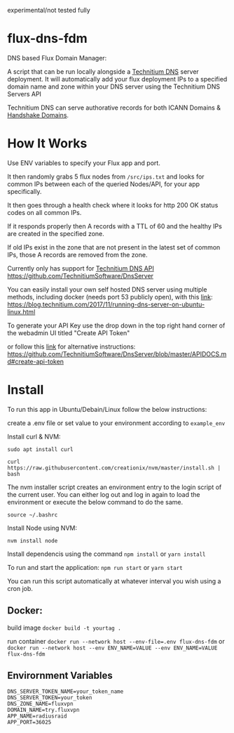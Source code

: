 experimental/not tested fully
# flux-dns-fdm

DNS based Flux Domain Manager: 

A script that can be run locally alongside a [Technitium DNS](https://github.com/TechnitiumSoftware/DnsServer) server deployment. It will automatically add your flux deployment IPs to a specified domain name and zone within your DNS server using the Technitium DNS Servers API

Technitium DNS can serve authorative records for both ICANN Domains & [Handshake Domains](https://handshake.org).

# How It Works

Use ENV variables to specify your Flux app and port. 

It then randomly grabs 5 flux nodes from `/src/ips.txt` and looks for common IPs between each of the queried Nodes/API, for your app specifically. 

It then goes through a health check where it looks for http 200 OK status codes on all common IPs.

If it responds properly then A records with a TTL of 60 and the healthy IPs are created in the specified zone.

If old IPs exist in the zone that are not present in the latest set of common IPs, those A records are removed from the zone.

Currently only has support for [Technitium DNS API](https://github.com/TechnitiumSoftware/DnsServer)
<br>
https://github.com/TechnitiumSoftware/DnsServer

You can easily install your own self hosted DNS server using multiple methods, including docker (needs port 53 publicly open), with this [link](https://blog.technitium.com/2017/11/running-dns-server-on-ubuntu-linux.html):
https://blog.technitium.com/2017/11/running-dns-server-on-ubuntu-linux.html

To generate your API Key use the drop down in the top right hand corner of the webadmin UI titled "Create API Token"

or follow this [link](https://github.com/TechnitiumSoftware/DnsServer/blob/master/APIDOCS.md#create-api-token) for alternative instructions: https://github.com/TechnitiumSoftware/DnsServer/blob/master/APIDOCS.md#create-api-token


# Install


To run this app in Ubuntu/Debain/Linux follow the below instructions:

create a .env file or set value to your environment according to `example_env`

Install curl & NVM:

`sudo apt install curl`

`curl https://raw.githubusercontent.com/creationix/nvm/master/install.sh | bash`

The nvm installer script creates an environment entry to the login script of the current user. You can either log out and log in again to load the environment or execute the below command to do the same.

`source ~/.bashrc`

Install Node using NVM:

`nvm install node`

Install dependencis using the command `npm install` or `yarn install`

To run and start the application:
`npm run start` or `yarn start`

You can run this script automatically at whatever interval you wish using a cron job.

## Docker:

build image
`docker build -t yourtag .`

run container
`docker run --network host --env-file=.env flux-dns-fdm`
or `docker run --network host --env ENV_NAME=VALUE --env ENV_NAME=VALUE flux-dns-fdm`


## Envirornment Variables 

```DNS_SERVER_ADDRESS=http://127.0.0.1:5380
DNS_SERVER_TOKEN_NAME=your_token_name
DNS_SERVER_TOKEN=your_token
DNS_ZONE_NAME=fluxvpn
DOMAIN_NAME=try.fluxvpn
APP_NAME=radiusraid
APP_PORT=36025

